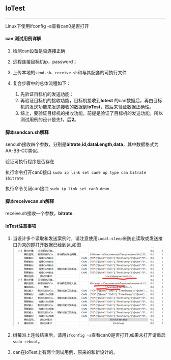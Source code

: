## IoTest

---
Linux下使用ifconfig -a查看can0是否打开

#### can 测试用例详解

1. 检测can设备是否连接正确

2. 远程连接目标机ip，password；

3. 上传本地的`send.sh、receive.sh`和与其配套的可执行文件

4. 复合步骤中的总体流程如下：
    1. 先验证目标机的发送功能：
    2. 再验证目标机的接收功能，目标机接收到**Iotest** 的can数据后，再由目标机的发送功能来发送接收的数据到**IoTest**，然后来验证数据正确性。
    3. 综上，要验证目标机的接收功能，前提是验证了目标机的发送功能。所以测试用例的设计是先**1**，后**2**。

#### 脚本sendcan.sh解释

send.sh接收四个参数，分别是**bitrate**,**id**,**dataLength**,**data**，其中数据格式为AA-BB-CC类似。

验证可执行程序是否存在 


执行命令打开can0接口  `sudo ip link set can0 up type can bitrate $bitrate`

执行命令关闭can接口 `sudo ip link set can0 down`


#### 脚本receivecan.sh解释

receive.sh接收一个参数，**bitrate**.


#### IoTest注意事项

1. 当设计多个读取和发送案例时，请注意使用`Local.sleep`来防止读取或发送接口为来的即打开数据已经到达,如图![](./can.png)

2. 树莓派上连线结束后，请用`ifconfig -a`查看can0是否打开,如果未打开请重启`sudo reboot`。

3. can在IoTest上有两个测试用例，原来的和新设计的。